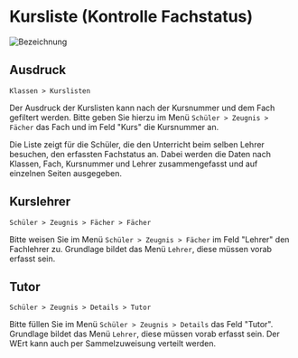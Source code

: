 # Kursliste (Kontrolle Fachstatus)

![Bezeichnung](/assets/images/kurslisten/002.png)

## Ausdruck

`Klassen > Kurslisten`

Der Ausdruck der Kurslisten kann nach der Kursnummer und dem Fach gefiltert werden. Bitte geben Sie hierzu im Menü `Schüler > Zeugnis > Fächer` das Fach und im Feld "Kurs" die Kursnummer an.

Die Liste zeigt für die Schüler, die den Unterricht beim selben Lehrer besuchen, den erfassten Fachstatus an. Dabei werden die Daten nach Klassen, Fach, Kursnummer und Lehrer zusammengefasst und auf einzelnen Seiten ausgegeben.

## Kurslehrer

`Schüler > Zeugnis > Fächer > Fächer`

Bitte weisen Sie im Menü `Schüler > Zeugnis > Fächer` im Feld "Lehrer" den Fachlehrer zu. Grundlage bildet das Menü `Lehrer`, diese müssen vorab erfasst sein.

## Tutor

`Schüler > Zeugnis > Details > Tutor`

Bitte füllen Sie im Menü `Schüler > Zeugnis > Details` das Feld "Tutor". Grundlage bildet das Menü `Lehrer`, diese müssen vorab erfasst sein. Der WErt kann auch per Sammelzuweisung verteilt werden.

